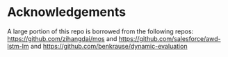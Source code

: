 # Acknowledgements

A large portion of this repo is borrowed from the following repos:
https://github.com/zihangdai/mos and https://github.com/salesforce/awd-lstm-lm and https://github.com/benkrause/dynamic-evaluation


